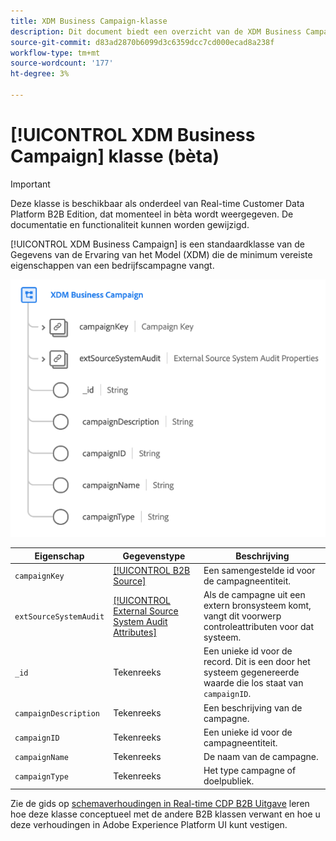```yaml
---
title: XDM Business Campaign-klasse
description: Dit document biedt een overzicht van de XDM Business Campaign-klasse in het XDM-model (Experience Data Model).
source-git-commit: d83ad2870b6099d3c6359dcc7cd000ecad8a238f
workflow-type: tm+mt
source-wordcount: '177'
ht-degree: 3%

---
```


# [!UICONTROL XDM Business Campaign] klasse (bèta)

>[!IMPORTANT]
>
>Deze klasse is beschikbaar als onderdeel van Real-time Customer Data Platform B2B Edition, dat momenteel in bèta wordt weergegeven. De documentatie en functionaliteit kunnen worden gewijzigd.

[!UICONTROL XDM Business Campaign] is een standaardklasse van de Gegevens van de Ervaring van het Model (XDM) die de minimum vereiste eigenschappen van een bedrijfscampagne vangt.

![](../../images/classes/b2b/business-campaign.png)

| Eigenschap | Gegevenstype | Beschrijving |
| --- | --- | --- |
| `campaignKey` | [[!UICONTROL B2B Source]](../../data-types/b2b-source.md) | Een samengestelde id voor de campagneentiteit. |
| `extSourceSystemAudit` | [[!UICONTROL External Source System Audit Attributes]](../../data-types/external-source-system-audit-attributes.md) | Als de campagne uit een extern bronsysteem komt, vangt dit voorwerp controleattributen voor dat systeem. |
| `_id` | Tekenreeks | Een unieke id voor de record. Dit is een door het systeem gegenereerde waarde die los staat van `campaignID`. |
| `campaignDescription` | Tekenreeks | Een beschrijving van de campagne. |
| `campaignID` | Tekenreeks | Een unieke id voor de campagneentiteit. |
| `campaignName` | Tekenreeks | De naam van de campagne. |
| `campaignType` | Tekenreeks | Het type campagne of doelpubliek. |

Zie de gids op [schemaverhoudingen in Real-time CDP B2B Uitgave](../../tutorials/relationship-b2b.md) leren hoe deze klasse conceptueel met de andere B2B klassen verwant en hoe u deze verhoudingen in Adobe Experience Platform UI kunt vestigen.
